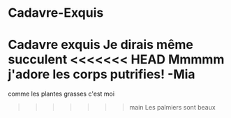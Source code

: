 # Cadavre-Exquis
Cadavre exquis
Je dirais même succulent
<<<<<<< HEAD
Mmmmm j'adore les corps putrifies! -Mia
=======
comme les plantes grasses
c'est moi
>>>>>>> main
Les palmiers sont beaux 

